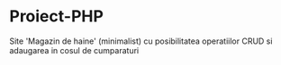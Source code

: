 # Proiect-PHP
Site 'Magazin de haine' (minimalist) cu posibilitatea operatiilor CRUD si adaugarea in cosul de cumparaturi
